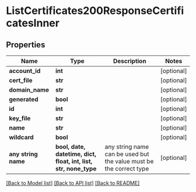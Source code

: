 # ListCertificates200ResponseCertificatesInner


## Properties
Name | Type | Description | Notes
------------ | ------------- | ------------- | -------------
**account_id** | **int** |  | [optional] 
**cert_file** | **str** |  | [optional] 
**domain_name** | **str** |  | [optional] 
**generated** | **bool** |  | [optional] 
**id** | **int** |  | [optional] 
**key_file** | **str** |  | [optional] 
**name** | **str** |  | [optional] 
**wildcard** | **bool** |  | [optional] 
**any string name** | **bool, date, datetime, dict, float, int, list, str, none_type** | any string name can be used but the value must be the correct type | [optional]

[[Back to Model list]](../README.md#documentation-for-models) [[Back to API list]](../README.md#documentation-for-api-endpoints) [[Back to README]](../README.md)


